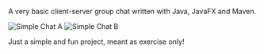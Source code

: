 A very basic client-server group chat written with Java, JavaFX and Maven.

![Simple Chat A](https://github.com/TheScarface43/simple-chat/assets/91722543/8cffe1b7-ba7f-4423-8bf5-5ded0804f53a)
![Simple Chat B](https://github.com/TheScarface43/simple-chat/assets/91722543/ac41cc25-a463-4394-b81f-046e8f254f55)

Just a simple and fun project, meant as exercise only!
